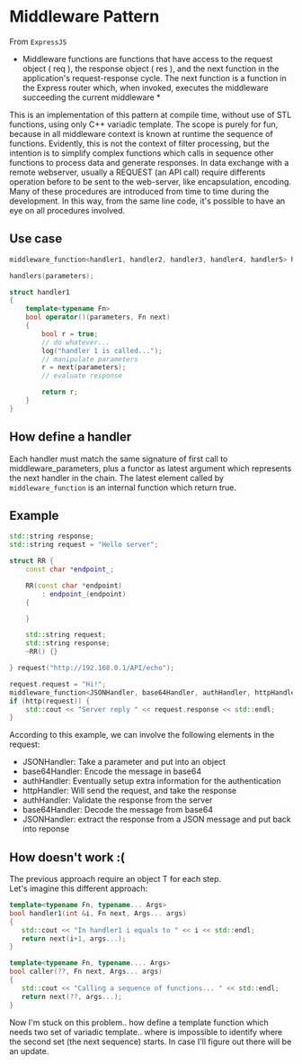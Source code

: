 # Middleware Pattern

From `ExpressJS`

* Middleware functions are functions that have access to the request object ( req ), the response object ( res ), and the next function in the application's request-response cycle. The next function is a function in the Express router which, when invoked, executes the middleware succeeding the current middleware *

This is an implementation of this pattern at compile time, without use of STL functions, using only C++ variadic template.
The scope is purely for fun, because in all middleware context is known at runtime the sequence of functions.
Evidently, this is not the context of filter processing, but the intention is to simplify complex functions which calls in sequence other functions to process data and generate responses.
In data exchange with a remote webserver, usually a REQUEST (an API call) require differents operation before to be sent to the web-server, like encapsulation, encoding. Many of these procedures are introduced from time to time during the development.
In this way, from the same line code, it's possible to have an eye on all procedures involved.

## Use case
```cpp
middleware_function<handler1, handler2, handler3, handler4, handler5> handlers;

handlers(parameters);

struct handler1
{
    template<typename Fn>
    bool operator()(parameters, Fn next)
    {
        bool r = true;
        // do whatever...
        log("handler 1 is called...");
        // manipulate parameters
        r = next(parameters);
        // evaluate response

        return r;
    }
}
```

## How define a handler
Each handler must match the same signature of first call to middleware_parameters, plus a functor as latest argument which represents the next handler in the chain.
The latest element called by `middleware_function` is an internal function which return true.

## Example
```cpp
std::string response;
std::string request = "Hello server";

struct RR {
    const char *endpoint_;

    RR(const char *endpoint)
        : endpoint_(endpoint)
    {

    }

    std::string request;
    std::string response;
    ~RR() {}

} request("http://192.168.0.1/API/echo");

request.request = "Hi!";
middleware_function<JSONHandler, base64Handler, authHandler, httpHandler> http;
if (http(request)) {
    std::cout << "Server reply " << request.response << std::endl;
}
```

According to this example, we can involve the following elements in the request:
- JSONHandler: Take a parameter and put into an object
- base64Handler: Encode the message in base64
- authHandler: Eventually setup extra information for the authentication
- httpHandler: Will send the request, and take the response
- authHandler: Validate the response from the server
- base64Handler: Decode the message from base64
- JSONHandler: extract the response from a JSON message and put back into reponse

## How doesn't work :(
The previous approach require an object T for each step.  
Let's imagine this different approach:
```cpp
template<typename Fn, typename... Args>
bool handler1(int &i, Fn next, Args... args)
{
   std::cout << "In handler1 i equals to " << i << std::endl;
   return next(i+1, args...);
}

template<typename Fn, typename.... Args>
bool caller(??, Fn next, Args... args)
{
   std::cout << "Calling a sequence of functions... " << std::endl;
   return next(??, args...);
}
```

Now I'm stuck on this problem.. how define a <caller> template function which needs two set of variadic template.. where is impossible to identify where the second set (the next sequence) starts.
In case I'll figure out there will be an update.
